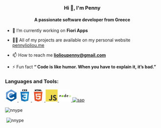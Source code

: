 <h3 align="center">Hi 👋, I'm Penny</h3>
<h4 align="center">A passionate software developer from Greece</h4>

- 🔭 I’m currently working on **Fiori Apps**

- 👨‍💻 All of my projects are available on my personal website [pennylioliou.me](pennylioliou.me)

- 📫 How to reach me **liolioupenny@gmail.com**

- ⚡ Fun fact **“ Code is like humor. When you have to explain it, it’s bad.”**

<h3 align="left">Languages and Tools:</h3>
<p align="left"> <a href="https://www.cprogramming.com/" target="_blank" rel="noreferrer"> <img src="https://raw.githubusercontent.com/devicons/devicon/master/icons/c/c-original.svg" alt="c" width="40" height="40"/> </a> <a href="https://www.w3schools.com/css/" target="_blank" rel="noreferrer"> <img src="https://raw.githubusercontent.com/devicons/devicon/master/icons/css3/css3-original-wordmark.svg" alt="css3" width="40" height="40"/> </a> <a href="https://www.w3.org/html/" target="_blank" rel="noreferrer"> <img src="https://raw.githubusercontent.com/devicons/devicon/master/icons/html5/html5-original-wordmark.svg" alt="html5" width="40" height="40"/> </a> <a href="https://developer.mozilla.org/en-US/docs/Web/JavaScript" target="_blank" rel="noreferrer"> <img src="https://raw.githubusercontent.com/devicons/devicon/master/icons/javascript/javascript-original.svg" alt="javascript" width="40" height="40"/> </a> <a href="https://nodejs.org" target="_blank" rel="noreferrer"> <img src="https://raw.githubusercontent.com/devicons/devicon/master/icons/nodejs/nodejs-original-wordmark.svg" alt="nodejs" width="40" height="40"/> </a> <a href="https://www.sap.com/" target="_blank" rel="noreferrer"> <img src="https://img.icons8.com/color/48/000000/sap.png" alt="sap" width="40" height="40"/> </a> </p>

<p><img align="center" src="https://github-readme-stats.vercel.app/api/top-langs?username=nnype&show_icons=true&locale=en&layout=compact" alt="nnype" /></p>

<p>&nbsp;<img align="center" src="https://github-readme-stats.vercel.app/api?username=nnype&show_icons=true&locale=en" alt="nnype" /></p>
